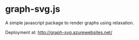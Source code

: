 # graph-svg.js
A simple javascript package to render graphs using relaxation.

Deployment at: http://graph-svg.azurewebsites.net/
